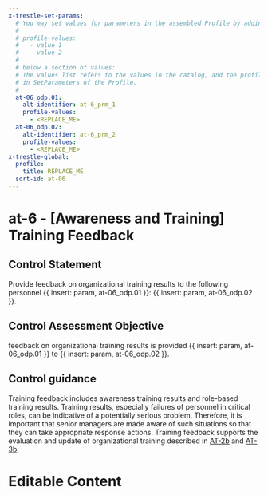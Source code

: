 ```yaml
---
x-trestle-set-params:
  # You may set values for parameters in the assembled Profile by adding
  #
  # profile-values:
  #   - value 1
  #   - value 2
  #
  # below a section of values:
  # The values list refers to the values in the catalog, and the profile-values represent values
  # in SetParameters of the Profile.
  #
  at-06_odp.01:
    alt-identifier: at-6_prm_1
    profile-values:
      - <REPLACE_ME>
  at-06_odp.02:
    alt-identifier: at-6_prm_2
    profile-values:
      - <REPLACE_ME>
x-trestle-global:
  profile:
    title: REPLACE_ME
  sort-id: at-06
---
```


# at-6 - \[Awareness and Training\] Training Feedback

## Control Statement

Provide feedback on organizational training results to the following personnel {{ insert: param, at-06_odp.01 }}: {{ insert: param, at-06_odp.02 }}.

## Control Assessment Objective

feedback on organizational training results is provided {{ insert: param, at-06_odp.01 }} to {{ insert: param, at-06_odp.02 }}.

## Control guidance

Training feedback includes awareness training results and role-based training results. Training results, especially failures of personnel in critical roles, can be indicative of a potentially serious problem. Therefore, it is important that senior managers are made aware of such situations so that they can take appropriate response actions. Training feedback supports the evaluation and update of organizational training described in [AT-2b](#at-2_smt.b) and [AT-3b](#at-3_smt.b).

# Editable Content

<!-- Make additions and edits below -->
<!-- The above represents the contents of the control as received by the profile, prior to additions. -->
<!-- If the profile makes additions to the control, they will appear below. -->
<!-- The above markdown may not be edited but you may edit the content below, and/or introduce new additions to be made by the profile. -->
<!-- If there is a yaml header at the top, parameter values may be edited. Use --set-parameters to incorporate the changes during assembly. -->
<!-- The content here will then replace what is in the profile for this control, after running profile-assemble. -->
<!-- The current profile has no added parts for this control, but you may add new ones here. -->
<!-- Each addition must have a heading either of the form ## Control my_addition_name -->
<!-- or ## Part a. (where the a. refers to one of the control statement labels.) -->
<!-- "## Control" parts are new parts added after the statement part. -->
<!-- "## Part" parts are new parts added into the top-level statement part with that label. -->
<!-- Subparts may be added with nested hash levels of the form ### My Subpart Name -->
<!-- underneath the parent ## Control or ## Part being added -->
<!-- See https://ibm.github.io/compliance-trestle/tutorials/ssp_profile_catalog_authoring/ssp_profile_catalog_authoring for guidance. -->
